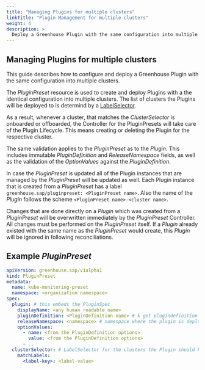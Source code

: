 ```yaml
---
title: "Managing Plugins for multiple clusters"
linkTitle: "Plugin Management for multiple clusters"
weight: 4
description: >
  Deploy a Greenhouse Plugin with the same configuration into multiple clusters.
---
```


## Managing Plugins for multiple clusters

This guide describes how to configure and deploy a Greenhouse Plugin with the same configuration into multiple clusters.

The _PluginPreset_ resource is used to create and deploy Plugins with a the identical configuration into multiple clusters. The list of clusters the Plugins will be deployed to is determind by a [LabelSelector](https://kubernetes.io/docs/concepts/overview/working-with-objects/labels/#label-selectors).

As a result, whenever a cluster, that matches the _ClusterSelector_ is onboarded or offboarded, the Controller for the PluginPresets will take care of the Plugin Lifecycle. This means creating or deleting the Plugin for the respective cluster.

The same validation applies to the _PluginPreset_ as to the _Plugin_. This includes immutable _PluginDefinition_ and _ReleaseNamespace_ fields, as well as the validation of the _OptionValues_ against the _PluginDefinition_.

In case the _PluginPreset_ is updated all of the Plugin instances that are managed by the _PluginPreset_ will be updated as well. Each Plugin instance that is created from a _PluginPreset_ has a label `greenhouse.sap/pluginpreset: <PluginPreset name>`. Also the name of the _Plugin_ follows the scheme `<PluginPreset name>-<cluster name>`.

Changes that are done directly on a _Plugin_ which was created from a _PluginPreset_ will be overwritten immediately by the _PluginPreset_ Controller. All changes must be performed on the _PluginPreset_ itself.
If a _Plugin_ already existed with the same name as the _PluginPreset_ would create, this _Plugin_ will be ignored in following reconciliations.

## Example _PluginPreset_

```yaml
apiVersion: greenhouse.sap/v1alpha1
kind: PluginPreset
metadata:
  name: kube-monitoring-preset
  namespace: <organization namespace>
spec:
  plugin: # this embeds the PluginSpec
    displayName: <any human readable name>
    pluginDefinition: <PluginDefinition name> # k get plugindefinition
    releaseNamespace: <namespace> # namespace where the plugin is deployed to on the remote cluster. Will be created if not exists
    optionValues:
      - name: <from the PluginDefinition options>
        value: <from the PluginDefinition options>
      - ..
  clusterSelector: # LabelSelector for the clusters the Plugin should be deployed to
    matchLabels:
      <label-key>: <label-value>
```
